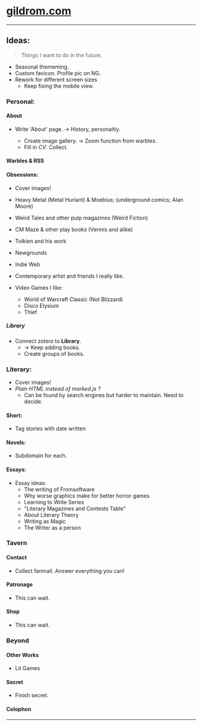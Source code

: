 # [gildrom.com](https://www.gildrom.com)

---

## Ideas:

> Things I want to do in the future.

- Seasonal thememing.
- Custom favicon. Profile pic on NG.
- Rework for different screen sizes
  - Keep fixing the mobile view.

### Personal:

#### **About**

- Write 'About' page. -> History, personaltiy.

  - Create image gallery. -> Zoom function from warbles.
  - Fill in _CV_. Collect.

#### **Warbles & RSS**

#### **Obsessions:**

- Cover images!

- Heavy Metal (Metal Hurlant) & Moebius; (underground comics; Alan Moore)
- Weird Tales and other pulp magazines (Weird Fiction)
- CM Maze & other play books (Vermis and alike)
- Tolkien and his work
- Newgrounds
- Indie Web
- Contemporary artist and friends I really like.

- Video Games I like:

  - World of Warcraft Classic (Not Blizzard)
  - Disco Elysium
  - Thief

##### Library

- Connect zotero to **Library**.
  - -> Keep adding books.
  - Create groups of books.

### Literary:

- Cover images!
- _Plain HTML instead of marked.js ?_
  - Can be found by search engines but harder to maintain. Need to decide.

#### **Short:**

- Tag stories with date written

#### **Novels:**

- Subdomain for each.

#### **Essays:**

- Essay ideas:
  - The writing of Fromsoftware
  - Why worse graphics make for better horror games
  - Learning to Write Series
  - "Literary Magazines and Contests Table"
  - About Literary Theory
  - Writing as Magic
  - The Writer as a person

### Tavern

#### **Contact**

- Collect fanmail. Answer everything you can!

#### **Patronage**

- This can wait.

#### **Shop**

- This can wait.

### Beyond

#### **Other Works**

- Lit Games

#### **Secret**

- Finish secret.

#### **Colophon**

---
